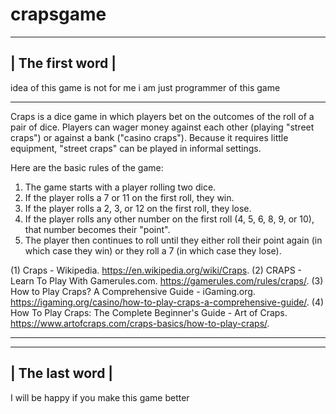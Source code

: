 # crapsgame
-----------------
| The first word |
-----------------
idea of this game is not for me i am just programmer of this game
__________________________________________________________________
Craps is a dice game in which players bet on the outcomes of the roll of a pair of dice.
Players can wager money against each other (playing "street craps") or against a bank ("casino craps"). 
Because it requires little equipment, "street craps" can be played in informal settings. 

Here are the basic rules of the game:

1. The game starts with a player rolling two dice.
2. If the player rolls a 7 or 11 on the first roll, they win.
3. If the player rolls a 2, 3, or 12 on the first roll, they lose.
4. If the player rolls any other number on the first roll (4, 5, 6, 8, 9, or 10), that number becomes their "point".
5. The player then continues to roll until they either roll their point again (in which case they win) or they roll a 7 (in which case they lose).

(1) Craps - Wikipedia. https://en.wikipedia.org/wiki/Craps.
(2) CRAPS - Learn To Play With Gamerules.com. https://gamerules.com/rules/craps/.
(3) How to Play Craps? A Comprehensive Guide - iGaming.org. https://igaming.org/casino/how-to-play-craps-a-comprehensive-guide/.
(4) How To Play Craps: The Complete Beginner's Guide - Art of Craps. https://www.artofcraps.com/craps-basics/how-to-play-craps/.
___________________________________________________________________
-----------------
| The last word |
-----------------
I will be happy if you make this game better
